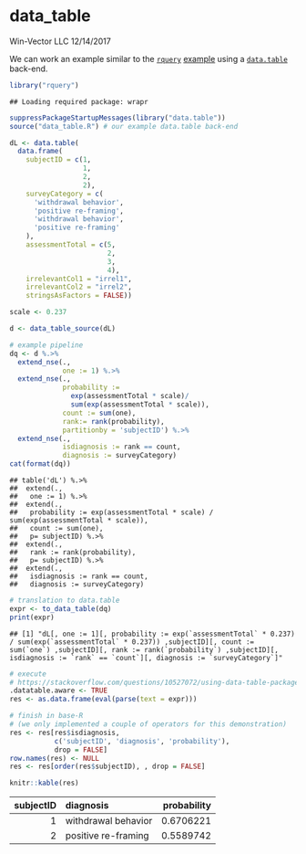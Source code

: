 data\_table
================
Win-Vector LLC
12/14/2017

We can work an example similar to the [`rquery`](https://winvector.github.io/rquery/) [example](https://winvector.github.io/rquery/index.html) using a [`data.table`](http://r-datatable.com/) back-end.

``` r
library("rquery")
```

    ## Loading required package: wrapr

``` r
suppressPackageStartupMessages(library("data.table"))
source("data_table.R") # our example data.table back-end

dL <- data.table(
  data.frame(
    subjectID = c(1,                   
                  1,
                  2,                   
                  2),
    surveyCategory = c(
      'withdrawal behavior',
      'positive re-framing',
      'withdrawal behavior',
      'positive re-framing'
    ),
    assessmentTotal = c(5,                 
                        2,
                        3,                  
                        4),
    irrelevantCol1 = "irrel1",
    irrelevantCol2 = "irrel2",
    stringsAsFactors = FALSE))

scale <- 0.237

d <- data_table_source(dL)

# example pipeline
dq <- d %.>%
  extend_nse(.,
             one := 1) %.>%
  extend_nse(.,
             probability :=
               exp(assessmentTotal * scale)/
               sum(exp(assessmentTotal * scale)),
             count := sum(one),
             rank:= rank(probability),
             partitionby = 'subjectID') %.>%
  extend_nse(.,
             isdiagnosis := rank == count,
             diagnosis := surveyCategory)
cat(format(dq))
```

    ## table('dL') %.>%
    ##  extend(.,
    ##   one := 1) %.>%
    ##  extend(.,
    ##   probability := exp(assessmentTotal * scale) / sum(exp(assessmentTotal * scale)),
    ##   count := sum(one),
    ##   p= subjectID) %.>%
    ##  extend(.,
    ##   rank := rank(probability),
    ##   p= subjectID) %.>%
    ##  extend(.,
    ##   isdiagnosis := rank == count,
    ##   diagnosis := surveyCategory)

``` r
# translation to data.table
expr <- to_data_table(dq)
print(expr)
```

    ## [1] "dL[, one := 1][, probability := exp(`assessmentTotal` * 0.237) / sum(exp(`assessmentTotal` * 0.237)) ,subjectID][, count := sum(`one`) ,subjectID][, rank := rank(`probability`) ,subjectID][, isdiagnosis := `rank` == `count`][, diagnosis := `surveyCategory`]"

``` r
# execute
# https://stackoverflow.com/questions/10527072/using-data-table-package-inside-my-own-package
.datatable.aware <- TRUE
res <- as.data.frame(eval(parse(text = expr)))

# finish in base-R 
# (we only implemented a couple of operators for this demonstration)
res <- res[res$isdiagnosis, 
           c('subjectID', 'diagnosis', 'probability'),
           drop = FALSE]
row.names(res) <- NULL
res <- res[order(res$subjectID), , drop = FALSE]

knitr::kable(res)
```

|  subjectID| diagnosis           |  probability|
|----------:|:--------------------|------------:|
|          1| withdrawal behavior |    0.6706221|
|          2| positive re-framing |    0.5589742|
